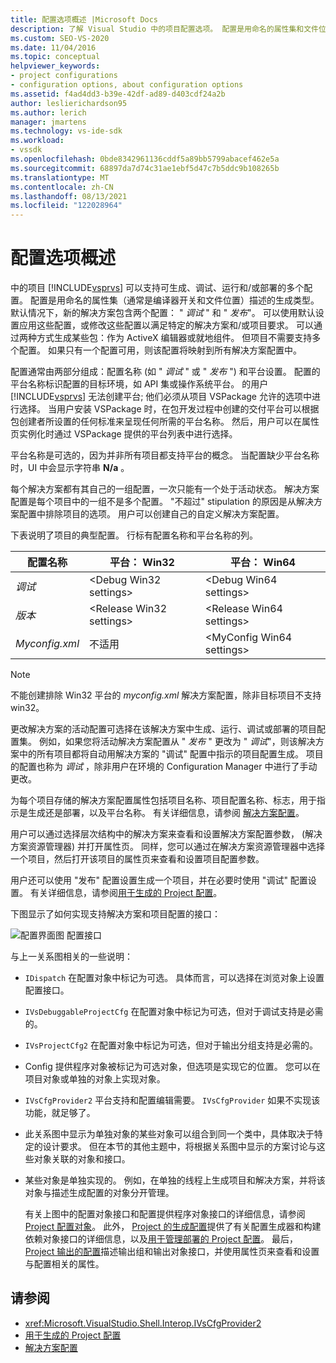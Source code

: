 ```yaml
---
title: 配置选项概述 |Microsoft Docs
description: 了解 Visual Studio 中的项目配置选项。 配置是用命名的属性集和文件位置描述的生成类型。
ms.custom: SEO-VS-2020
ms.date: 11/04/2016
ms.topic: conceptual
helpviewer_keywords:
- project configurations
- configuration options, about configuration options
ms.assetid: f4ad4dd3-b39e-42df-ad89-d403cdf24a2b
author: leslierichardson95
ms.author: lerich
manager: jmartens
ms.technology: vs-ide-sdk
ms.workload:
- vssdk
ms.openlocfilehash: 0bde8342961136cddf5a89bb5799abacef462e5a
ms.sourcegitcommit: 68897da7d74c31ae1ebf5d47c7b5ddc9b108265b
ms.translationtype: MT
ms.contentlocale: zh-CN
ms.lasthandoff: 08/13/2021
ms.locfileid: "122028964"
---
```

# <a name="configuration-options-overview"></a>配置选项概述
中的项目 [!INCLUDE[vsprvs](../../code-quality/includes/vsprvs_md.md)] 可以支持可生成、调试、运行和/或部署的多个配置。 配置是用命名的属性集（通常是编译器开关和文件位置）描述的生成类型。 默认情况下，新的解决方案包含两个配置： " *调试* " 和 " *发布*"。 可以使用默认设置应用这些配置，或修改这些配置以满足特定的解决方案和/或项目要求。 可以通过两种方式生成某些包：作为 ActiveX 编辑器或就地组件。 但项目不需要支持多个配置。 如果只有一个配置可用，则该配置将映射到所有解决方案配置中。

 配置通常由两部分组成：配置名称 (如 " *调试* " 或 " *发布* ") 和平台设置。 配置的平台名称标识配置的目标环境，如 API 集或操作系统平台。 的用户 [!INCLUDE[vsprvs](../../code-quality/includes/vsprvs_md.md)] 无法创建平台; 他们必须从项目 VSPackage 允许的选项中进行选择。 当用户安装 VSPackage 时，在包开发过程中创建的交付平台可以根据包创建者所设置的任何标准来呈现任何所需的平台名称。 然后，用户可以在属性页实例化时通过 VSPackage 提供的平台列表中进行选择。

 平台名称是可选的，因为并非所有项目都支持平台的概念。 当配置缺少平台名称时，UI 中会显示字符串 **N/a** 。

 每个解决方案都有其自己的一组配置，一次只能有一个处于活动状态。 解决方案配置是每个项目中的一组不是多个配置。 "不超过" stipulation 的原因是从解决方案配置中排除项目的选项。 用户可以创建自己的自定义解决方案配置。

 下表说明了项目的典型配置。 行标有配置名称和平台名称的列。

|配置名称|平台： Win32|平台： Win64|
|------------------------|----------------------|----------------------|
|*调试*|\<Debug Win32 settings>|\<Debug Win64 settings>|
|*版本*|\<Release Win32 settings>|\<Release Win64 settings>|
|*Myconfig.xml*|不适用|\<MyConfig Win64 settings>|

> [!NOTE]
> 不能创建排除 Win32 平台的 *myconfig.xml* 解决方案配置，除非目标项目不支持 win32。

 更改解决方案的活动配置可选择在该解决方案中生成、运行、调试或部署的项目配置集。 例如，如果您将活动解决方案配置从 " *发布* " 更改为 " *调试*"，则该解决方案中的所有项目都将自动用解决方案的 "调试" 配置中指示的项目配置生成。 项目的配置也称为 *调试* ，除非用户在环境的 Configuration Manager 中进行了手动更改。

 为每个项目存储的解决方案配置属性包括项目名称、项目配置名称、标志，用于指示是生成还是部署，以及平台名称。 有关详细信息，请参阅 [解决方案配置](../../extensibility/internals/solution-configuration.md)。

 用户可以通过选择层次结构中的解决方案来查看和设置解决方案配置参数， (解决方案资源管理器) 并打开属性页。 同样，您可以通过在解决方案资源管理器中选择一个项目，然后打开该项目的属性页来查看和设置项目配置参数。

 用户还可以使用 "发布" 配置设置生成一个项目，并在必要时使用 "调试" 配置设置。 有关详细信息，请参阅[用于生成的 Project 配置](../../extensibility/internals/project-configuration-for-building.md)。

 下图显示了如何实现支持解决方案和项目配置的接口：

 ![配置界面图](../../extensibility/internals/media/vsconfiginterfaces.gif "vsConfigInterfaces") 配置接口

 与上一关系图相关的一些说明：

- `IDispatch` 在配置对象中标记为可选。 具体而言，可以选择在浏览对象上设置配置接口。

- `IVsDebuggableProjectCfg` 在配置对象中标记为可选，但对于调试支持是必需的。

- `IVsProjectCfg2` 在配置对象中标记为可选，但对于输出分组支持是必需的。

- Config 提供程序对象被标记为可选对象，但选项是实现它的位置。 您可以在项目对象或单独的对象上实现对象。

- `IVsCfgProvider2` 平台支持和配置编辑需要。 `IVsCfgProvider` 如果不实现该功能，就足够了。

- 此关系图中显示为单独对象的某些对象可以组合到同一个类中，具体取决于特定的设计要求。 但在本节的其他主题中，将根据关系图中显示的方案讨论与这些对象关联的对象和接口。

- 某些对象是单独实现的。 例如，在单独的线程上生成项目和解决方案，并将该对象与描述生成配置的对象分开管理。

  有关上图中的配置对象接口和配置提供程序对象接口的详细信息，请参阅[Project 配置对象](../../extensibility/internals/project-configuration-object.md)。 此外， [Project 的生成配置](../../extensibility/internals/project-configuration-for-building.md)提供了有关配置生成器和构建依赖对象接口的详细信息，以及[用于管理部署的 Project 配置](../../extensibility/internals/project-configuration-for-managing-deployment.md)。 最后， [Project 输出的配置](../../extensibility/internals/project-configuration-for-output.md)描述输出组和输出对象接口，并使用属性页来查看和设置与配置相关的属性。

## <a name="see-also"></a>请参阅
- <xref:Microsoft.VisualStudio.Shell.Interop.IVsCfgProvider2>
- [用于生成的 Project 配置](../../extensibility/internals/project-configuration-for-building.md)
- [解决方案配置](../../extensibility/internals/solution-configuration.md)
